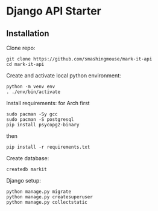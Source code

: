 # Django API Starter

## Installation

Clone repo:
```
git clone https://github.com/smashingmouse/mark-it-api
cd mark-it-api
```

Create and activate local python environment:

```
python -m venv env
. ./env/bin/activate
```

Install requirements:
for Arch first
```
sudo pacman -Sy gcc
sudo pacman -S postgresql
pip install psycopg2-binary
```
then
```
pip install -r requirements.txt
```

Create database:
```
createdb markit
```

Django setup:
```
python manage.py migrate
python manage.py createsuperuser
python manage.py collectstatic
```
